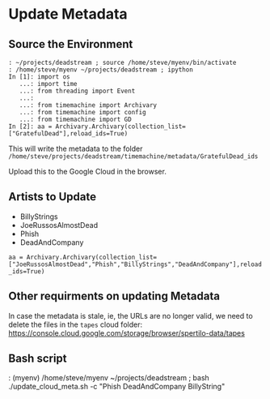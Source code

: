 # Update Metadata

## Source the Environment

```{}
: ~/projects/deadstream ; source /home/steve/myenv/bin/activate
: /home/steve/myenv ~/projects/deadstream ; ipython
In [1]: import os
   ...: import time
   ...: from threading import Event
   ...: 
   ...: from timemachine import Archivary
   ...: from timemachine import config
   ...: from timemachine import GD
In [2]: aa = Archivary.Archivary(collection_list=["GratefulDead"],reload_ids=True)
```

This will write the metadata to the folder `/home/steve/projects/deadstream/timemachine/metadata/GratefulDead_ids`

Upload this to the Google Cloud in the browser.

## Artists to Update

- BillyStrings
- JoeRussosAlmostDead
- Phish
- DeadAndCompany

`aa = Archivary.Archivary(collection_list=["JoeRussosAlmostDead","Phish","BillyStrings","DeadAndCompany"],reload_ids=True)`

## Other requirments on updating Metadata

In case the metadata is stale, ie, the URLs are no longer valid, we need to delete the files in the `tapes` cloud folder:
<https://console.cloud.google.com/storage/browser/spertilo-data/tapes>

## Bash script

: (myenv) /home/steve/myenv ~/projects/deadstream ; bash ./update_cloud_meta.sh -c "Phish DeadAndCompany BillyString"
